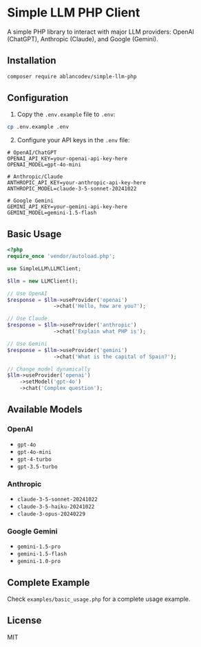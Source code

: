# Simple LLM PHP Client

A simple PHP library to interact with major LLM providers: OpenAI (ChatGPT), Anthropic (Claude), and Google (Gemini).

## Installation

```bash
composer require ablancodev/simple-llm-php
```

## Configuration

1. Copy the `.env.example` file to `.env`:
```bash
cp .env.example .env
```

2. Configure your API keys in the `.env` file:
```env
# OpenAI/ChatGPT
OPENAI_API_KEY=your-openai-api-key-here
OPENAI_MODEL=gpt-4o-mini

# Anthropic/Claude
ANTHROPIC_API_KEY=your-anthropic-api-key-here
ANTHROPIC_MODEL=claude-3-5-sonnet-20241022

# Google Gemini
GEMINI_API_KEY=your-gemini-api-key-here
GEMINI_MODEL=gemini-1.5-flash
```

## Basic Usage

```php
<?php
require_once 'vendor/autoload.php';

use SimpleLLM\LLMClient;

$llm = new LLMClient();

// Use OpenAI
$response = $llm->useProvider('openai')
               ->chat('Hello, how are you?');

// Use Claude
$response = $llm->useProvider('anthropic')
               ->chat('Explain what PHP is');

// Use Gemini
$response = $llm->useProvider('gemini')
               ->chat('What is the capital of Spain?');

// Change model dynamically
$llm->useProvider('openai')
    ->setModel('gpt-4o')
    ->chat('Complex question');
```

## Available Models

### OpenAI
- `gpt-4o`
- `gpt-4o-mini`
- `gpt-4-turbo`
- `gpt-3.5-turbo`

### Anthropic
- `claude-3-5-sonnet-20241022`
- `claude-3-5-haiku-20241022`
- `claude-3-opus-20240229`

### Google Gemini
- `gemini-1.5-pro`
- `gemini-1.5-flash`
- `gemini-1.0-pro`

## Complete Example

Check `examples/basic_usage.php` for a complete usage example.

## License

MIT